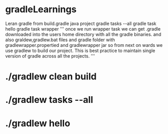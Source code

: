 # gradleLearnings
Leran gradle from build.gradle java project
gradle tasks --all
gradle task hello
gradle task wrapper
'''
once we run wrapper task we can get .gradle downloaded into the users home directory with all the gradle binaries.
and also graldew,gradlew.bat files and gradle folder with gradlewrapper.propertied and gradlewrapper jar
so from next on wards we use gradlew to build our project.
This is best practice to maintain single version of gradle across all the projects.
'''
# ./gradlew clean build
# ./gradlew tasks --all
# ./gradlew hello
